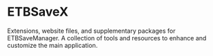 # ETBSaveX

Extensions, website files, and supplementary packages for ETBSaveManager. A collection of tools and resources to enhance and customize the main application.
